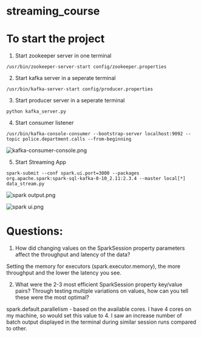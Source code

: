 # streaming_course

# To start the project


1. Start zookeeper server in one terminal
```
/usr/bin/zookeeper-server-start config/zookeeper.properties
```

2. Start kafka server in a seperate terminal
```
/usr/bin/kafka-server-start config/producer.properties
```

3. Start producer server in a seperate terminal
```
python kafka_server.py
```

4. Start consumer listener
```
/usr/bin/kafka-console-consumer --bootstrap-server localhost:9092 --topic police.department.calls --from-beginning
```

![kafka-consumer-console.png]()

5. Start Streaming App
```
spark-submit --conf spark.ui.port=3000 --packages org.apache.spark:spark-sql-kafka-0-10_2.11:2.3.4 --master local[*] data_stream.py
```

![spark output.png]()

![spark ui.png]()


# Questions:
1. How did changing values on the SparkSession property parameters affect the throughput and latency of the data?

Setting the memory for executors (spark.executor.memory), the more throughput and the lower the latency you see. 

2. What were the 2-3 most efficient SparkSession property key/value pairs? Through testing multiple variations on values, how can you tell these were the most optimal?

spark.default.parallelism - based on the available cores.  I have 4 cores on my machine, so would set this value to 4.  I saw an increase number of batch output displayed in the terminal during similar session runs compared to other.




